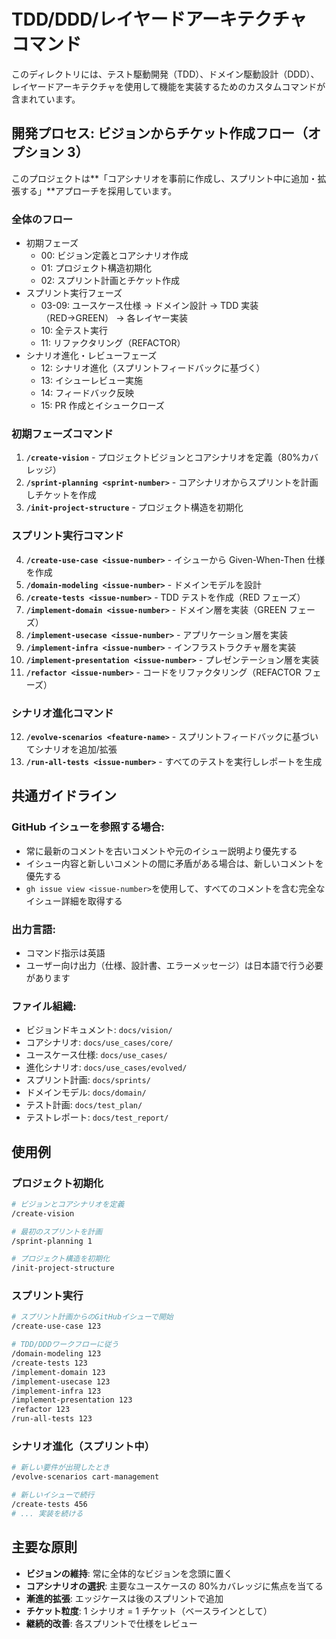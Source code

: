 # TDD/DDD/レイヤードアーキテクチャ コマンド

このディレクトリには、テスト駆動開発（TDD）、ドメイン駆動設計（DDD）、レイヤードアーキテクチャを使用して機能を実装するためのカスタムコマンドが含まれています。

## 開発プロセス: ビジョンからチケット作成フロー（オプション 3）

このプロジェクトは**「コアシナリオを事前に作成し、スプリント中に追加・拡張する」**アプローチを採用しています。

### 全体のフロー

- 初期フェーズ
  - 00: ビジョン定義とコアシナリオ作成
  - 01: プロジェクト構造初期化
  - 02: スプリント計画とチケット作成
- スプリント実行フェーズ
  - 03-09: ユースケース仕様 → ドメイン設計 → TDD 実装（RED→GREEN） → 各レイヤー実装
  - 10: 全テスト実行
  - 11: リファクタリング（REFACTOR）
- シナリオ進化・レビューフェーズ
  - 12: シナリオ進化（スプリントフィードバックに基づく）
  - 13: イシューレビュー実施
  - 14: フィードバック反映
  - 15: PR 作成とイシュークローズ

### 初期フェーズコマンド

1. **`/create-vision`** - プロジェクトビジョンとコアシナリオを定義（80%カバレッジ）
2. **`/sprint-planning <sprint-number>`** - コアシナリオからスプリントを計画しチケットを作成
3. **`/init-project-structure`** - プロジェクト構造を初期化

### スプリント実行コマンド

4. **`/create-use-case <issue-number>`** - イシューから Given-When-Then 仕様を作成
5. **`/domain-modeling <issue-number>`** - ドメインモデルを設計
6. **`/create-tests <issue-number>`** - TDD テストを作成（RED フェーズ）
7. **`/implement-domain <issue-number>`** - ドメイン層を実装（GREEN フェーズ）
8. **`/implement-usecase <issue-number>`** - アプリケーション層を実装
9. **`/implement-infra <issue-number>`** - インフラストラクチャ層を実装
10. **`/implement-presentation <issue-number>`** - プレゼンテーション層を実装
11. **`/refactor <issue-number>`** - コードをリファクタリング（REFACTOR フェーズ）

### シナリオ進化コマンド

12. **`/evolve-scenarios <feature-name>`** - スプリントフィードバックに基づいてシナリオを追加/拡張
13. **`/run-all-tests <issue-number>`** - すべてのテストを実行しレポートを生成

## 共通ガイドライン

### GitHub イシューを参照する場合:

- 常に最新のコメントを古いコメントや元のイシュー説明より優先する
- イシュー内容と新しいコメントの間に矛盾がある場合は、新しいコメントを優先する
- `gh issue view <issue-number>`を使用して、すべてのコメントを含む完全なイシュー詳細を取得する

### 出力言語:

- コマンド指示は英語
- ユーザー向け出力（仕様、設計書、エラーメッセージ）は日本語で行う必要があります

### ファイル組織:

- ビジョンドキュメント: `docs/vision/`
- コアシナリオ: `docs/use_cases/core/`
- ユースケース仕様: `docs/use_cases/`
- 進化シナリオ: `docs/use_cases/evolved/`
- スプリント計画: `docs/sprints/`
- ドメインモデル: `docs/domain/`
- テスト計画: `docs/test_plan/`
- テストレポート: `docs/test_report/`

## 使用例

### プロジェクト初期化

```bash
# ビジョンとコアシナリオを定義
/create-vision

# 最初のスプリントを計画
/sprint-planning 1

# プロジェクト構造を初期化
/init-project-structure
```

### スプリント実行

```bash
# スプリント計画からのGitHubイシューで開始
/create-use-case 123

# TDD/DDDワークフローに従う
/domain-modeling 123
/create-tests 123
/implement-domain 123
/implement-usecase 123
/implement-infra 123
/implement-presentation 123
/refactor 123
/run-all-tests 123
```

### シナリオ進化（スプリント中）

```bash
# 新しい要件が出現したとき
/evolve-scenarios cart-management

# 新しいイシューで続行
/create-tests 456
# ... 実装を続ける
```

## 主要な原則

- **ビジョンの維持**: 常に全体的なビジョンを念頭に置く
- **コアシナリオの選択**: 主要なユースケースの 80%カバレッジに焦点を当てる
- **漸進的拡張**: エッジケースは後のスプリントで追加
- **チケット粒度**: 1 シナリオ = 1 チケット（ベースラインとして）
- **継続的改善**: 各スプリントで仕様をレビュー
